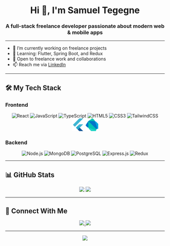 <h1 align="center">Hi 👋, I'm Samuel Tegegne</h1>
<h3 align="center">A full-stack freelance developer passionate about modern web & mobile apps</h3>

---

- 🔭 I’m currently working on freelance projects  
- 🌱 Learning: Flutter, Spring Boot, and Redux  
- 🤝 Open to freelance work and collaborations  
- 📫 Reach me via [LinkedIn](https://www.linkedin.com/in/samuel-tenagne-a99879330/)

---

## 🛠 My Tech Stack

### Frontend  
<div align="center">
  <img src="https://profilinator.rishav.dev/skills-assets/react-original-wordmark.svg" height="40" alt="React"/>
  <img src="https://profilinator.rishav.dev/skills-assets/javascript-original.svg" height="40" alt="JavaScript"/>
  <img src="https://profilinator.rishav.dev/skills-assets/typescript-original.svg" height="40" alt="TypeScript"/>
  <img src="https://profilinator.rishav.dev/skills-assets/html5-original-wordmark.svg" height="40" alt="HTML5"/>
  <img src="https://profilinator.rishav.dev/skills-assets/css3-original-wordmark.svg" height="40" alt="CSS3"/>
  <img src="https://profilinator.rishav.dev/skills-assets/tailwindcss.svg" height="40" alt="TailwindCSS"/>
  <img src="https://raw.githubusercontent.com/devicons/devicon/master/icons/flutter/flutter-original.svg" height="40" alt="Flutter"/>
  <img src="https://raw.githubusercontent.com/devicons/devicon/master/icons/dart/dart-original.svg" height="40" alt="Dart"/>
</div>

### Backend  
<div align="center">
  <img src="https://profilinator.rishav.dev/skills-assets/nodejs-original-wordmark.svg" height="40" alt="Node.js"/>
  <img src="https://profilinator.rishav.dev/skills-assets/mongodb-original-wordmark.svg" height="40" alt="MongoDB"/>
  <img src="https://profilinator.rishav.dev/skills-assets/postgresql-original-wordmark.svg" height="40" alt="PostgreSQL"/>
  <img src="https://profilinator.rishav.dev/skills-assets/express-original-wordmark.svg" height="40" alt="Express.js"/>
  <img src="https://profilinator.rishav.dev/skills-assets/redux-original.svg" height="40" alt="Redux"/>
</div>

---

## 📊 GitHub Stats

<div align="center">
  <img src="https://github-readme-stats.vercel.app/api?username=SamuelT1995&show_icons=true&theme=radical" height="150"/>
  <img src="https://streak-stats.demolab.com/?user=SamuelT1995&theme=radical" height="150"/>
</div>

---

## 🔗 Connect With Me

<p align="center">
  <a href="https://github.com/SamuelT1995" target="_blank">
    <img src="https://img.shields.io/badge/github-%2324292e.svg?&style=for-the-badge&logo=github&logoColor=white"/>
  </a>
  <a href="https://www.linkedin.com/in/samuel-tenagne-a99879330/" target="_blank">
    <img src="https://img.shields.io/badge/linkedin-%231E77B5.svg?&style=for-the-badge&logo=linkedin&logoColor=white"/>
  </a>
</p>

---

<div align="center">
  <img src="https://komarev.com/ghpvc/?username=SamuelT1995&style=flat-square" />
</div>
